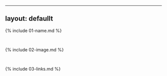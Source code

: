 ----
layout: defaullt
----
{% include 01-name.md %}

<br>

{% include 02-image.md %}

<br>

{% include 03-links.md %}

<br>
